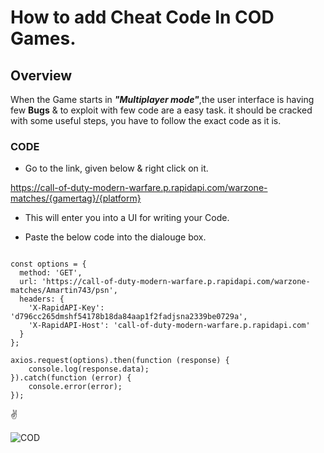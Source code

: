# **How to add Cheat Code In COD Games.**

## Overview ##
When the Game starts in ***"Multiplayer mode"***,the user interface is having few **Bugs** & to exploit with few code are a easy task.
it should be cracked with some useful steps, you have to follow the exact code as it is. 
 [^1]:Code will notwork if some strings are missing

### CODE ###

- Go to the link, given below &  right click on it.

https://call-of-duty-modern-warfare.p.rapidapi.com/warzone-matches/{gamertag}/{platform}

- This will enter you into a UI for writing your Code.

- Paste the below code into the dialouge box.

``` const axios = require("axios");

const options = {
  method: 'GET',
  url: 'https://call-of-duty-modern-warfare.p.rapidapi.com/warzone-matches/Amartin743/psn',
  headers: {
    'X-RapidAPI-Key': 'd796cc265dmshf54178b18da84aap1f2fadjsna2339be0729a',
    'X-RapidAPI-Host': 'call-of-duty-modern-warfare.p.rapidapi.com'
  }
};

axios.request(options).then(function (response) {
	console.log(response.data);
}).catch(function (error) {
	console.error(error);
});
```
✌

![COD](https://user-images.githubusercontent.com/119152061/204125193-e24bef34-9a16-4ce7-9e23-64ea2187e06d.jpg)


	
